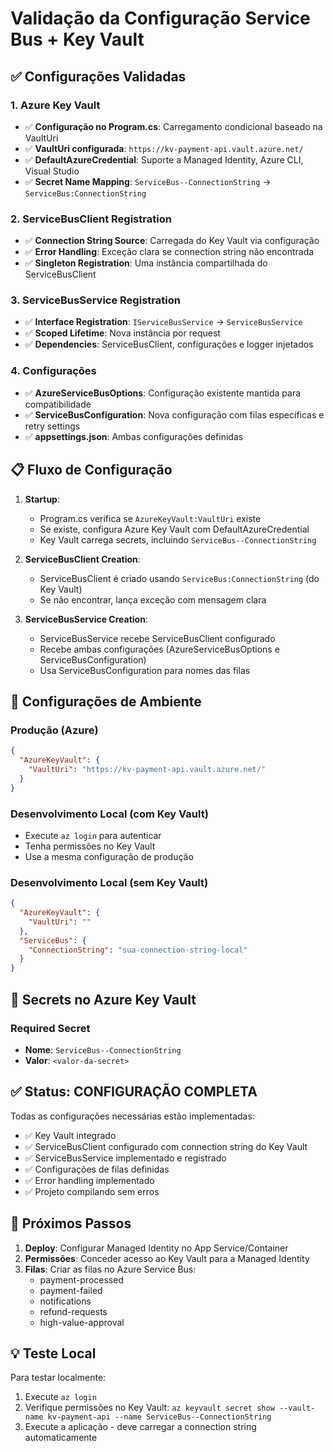 # Validação da Configuração Service Bus + Key Vault

## ✅ Configurações Validadas

### 1. Azure Key Vault
- ✅ **Configuração no Program.cs**: Carregamento condicional baseado na VaultUri
- ✅ **VaultUri configurada**: `https://kv-payment-api.vault.azure.net/`
- ✅ **DefaultAzureCredential**: Suporte a Managed Identity, Azure CLI, Visual Studio
- ✅ **Secret Name Mapping**: `ServiceBus--ConnectionString` → `ServiceBus:ConnectionString`

### 2. ServiceBusClient Registration
- ✅ **Connection String Source**: Carregada do Key Vault via configuração
- ✅ **Error Handling**: Exceção clara se connection string não encontrada
- ✅ **Singleton Registration**: Uma instância compartilhada do ServiceBusClient

### 3. ServiceBusService Registration
- ✅ **Interface Registration**: `IServiceBusService` → `ServiceBusService`
- ✅ **Scoped Lifetime**: Nova instância por request
- ✅ **Dependencies**: ServiceBusClient, configurações e logger injetados

### 4. Configurações
- ✅ **AzureServiceBusOptions**: Configuração existente mantida para compatibilidade
- ✅ **ServiceBusConfiguration**: Nova configuração com filas específicas e retry settings
- ✅ **appsettings.json**: Ambas configurações definidas

## 📋 Fluxo de Configuração

1. **Startup**:
   - Program.cs verifica se `AzureKeyVault:VaultUri` existe
   - Se existe, configura Azure Key Vault com DefaultAzureCredential
   - Key Vault carrega secrets, incluindo `ServiceBus--ConnectionString`

2. **ServiceBusClient Creation**:
   - ServiceBusClient é criado usando `ServiceBus:ConnectionString` (do Key Vault)
   - Se não encontrar, lança exceção com mensagem clara

3. **ServiceBusService Creation**:
   - ServiceBusService recebe ServiceBusClient configurado
   - Recebe ambas configurações (AzureServiceBusOptions e ServiceBusConfiguration)
   - Usa ServiceBusConfiguration para nomes das filas

## 🔧 Configurações de Ambiente

### Produção (Azure)
```json
{
  "AzureKeyVault": {
    "VaultUri": "https://kv-payment-api.vault.azure.net/"
  }
}
```

### Desenvolvimento Local (com Key Vault)
- Execute `az login` para autenticar
- Tenha permissões no Key Vault
- Use a mesma configuração de produção

### Desenvolvimento Local (sem Key Vault)
```json
{
  "AzureKeyVault": {
    "VaultUri": ""
  },
  "ServiceBus": {
    "ConnectionString": "sua-connection-string-local"
  }
}
```

## 🎯 Secrets no Azure Key Vault

### Required Secret
- **Nome**: `ServiceBus--ConnectionString`
- **Valor**: `<valor-da-secret>`

## ✅ Status: CONFIGURAÇÃO COMPLETA

Todas as configurações necessárias estão implementadas:
- ✅ Key Vault integrado
- ✅ ServiceBusClient configurado com connection string do Key Vault  
- ✅ ServiceBusService implementado e registrado
- ✅ Configurações de filas definidas
- ✅ Error handling implementado
- ✅ Projeto compilando sem erros

## 🚀 Próximos Passos

1. **Deploy**: Configurar Managed Identity no App Service/Container
2. **Permissões**: Conceder acesso ao Key Vault para a Managed Identity
3. **Filas**: Criar as filas no Azure Service Bus:
   - payment-processed
   - payment-failed  
   - notifications
   - refund-requests
   - high-value-approval

## 💡 Teste Local

Para testar localmente:
1. Execute `az login`
2. Verifique permissões no Key Vault: `az keyvault secret show --vault-name kv-payment-api --name ServiceBus--ConnectionString`
3. Execute a aplicação - deve carregar a connection string automaticamente